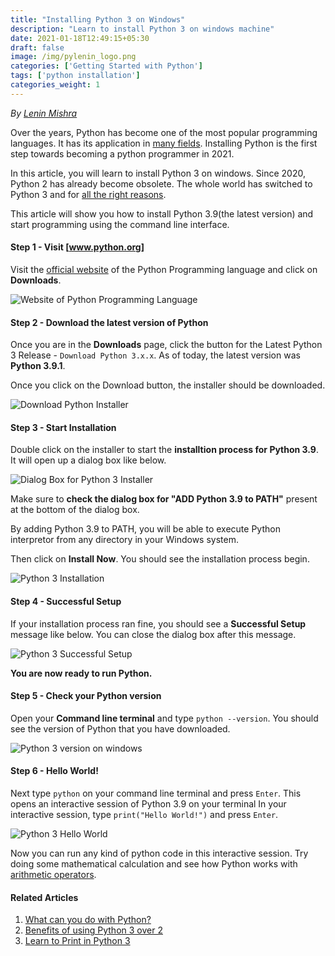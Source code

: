 ```yaml
---
title: "Installing Python 3 on Windows"
description: "Learn to install Python 3 on windows machine"
date: 2021-01-18T12:49:15+05:30
draft: false
image: /img/pylenin_logo.png
categories: ['Getting Started with Python']
tags: ['python installation']
categories_weight: 1
---
```

<div class="sharethis-inline-follow-buttons"></div>

*By [Lenin Mishra](https://www.pylenin.com/authors/#lenin-mishra)*

Over the years, Python has become one of the most popular programming languages. It has its application in [many fields](https://www.pylenin.com/blogs/5-reasons-to-learn-python/). Installing Python is the first step towards becoming a python programmer in 2021.

In this article, you will learn to install Python 3 on windows. Since 2020, Python 2 has already become obsolete. The whole world has switched to Python 3 and for [all the right reasons](https://www.pylenin.com/blogs/10-benefits-of-switching-to-python-3/).

This article will show you how to install Python 3.9(the latest version) and start programming using the command line interface.

#### Step 1 - Visit [www.python.org]

Visit the [official website](https://www.python.org) of the Python Programming language and click on **Downloads**.

![Website of Python Programming Language](/img/install-python/python-website.png)

#### Step 2 - Download the latest version of Python

Once you are in the **Downloads** page, click the button for the Latest Python 3 Release - `Download Python 3.x.x`. 
As of today, the latest version was **Python 3.9.1**.

Once you click on the Download button, the installer should be downloaded.

![Download Python Installer](/img/install-python/python-download-page.png)

#### Step 3 - Start Installation

Double click on the installer to start the **installtion process for Python 3.9**.
It will open up a dialog box like below.

![Dialog Box for Python 3 Installer](/img/install-python/install-python-1.png)

Make sure to **check the dialog box for "ADD Python 3.9 to PATH"** present at the bottom of the dialog box.

By adding Python 3.9 to PATH, you will be able to execute Python interpretor from any directory in your Windows system.

Then click on **Install Now**. You should see the installation process begin.

![Python 3 Installation](/img/install-python/python-install-2.png)

#### Step 4 - Successful Setup

If your installation process ran fine, you should see a **Successful Setup** message like below. You can close the dialog box after this message.

![Python 3 Successful Setup](/img/install-python/python-install-3.png)

**You are now ready to run Python.**

#### Step 5 - Check your Python version

Open your **Command line terminal** and type `python --version`.
You should see the version of Python that you have downloaded.

![Python 3 version on windows](/img/install-python/python-install-4.png)

#### Step 6 - Hello World!

Next type `python` on your command line terminal and press `Enter`. This opens an interactive session of Python 3.9 on your terminal
In your interactive session, type `print("Hello World!")` and press `Enter`.

![Python 3 Hello World](/img/install-python/python-install-5.png)

Now you can run any kind of python code in this interactive session. Try doing some mathematical calculation and see how Python works with [arithmetic operators](https://www.pylenin.com/blogs/python-arithmetic-operators/).

#### Related Articles

1. [What can you do with Python?](https://www.pylenin.com/blogs/5-reasons-to-learn-python/)
2. [Benefits of using Python 3 over 2](https://www.pylenin.com/blogs/10-benefits-of-switching-to-python-3/)
3. [Learn to Print in Python 3](https://www.pylenin.com/blogs/python-print/)
